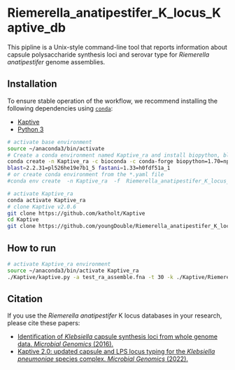 # Riemerella_anatipestifer_K_locus_Kaptive_db



 This pipline is a Unix-style command-line tool that reports information about capsule polysaccharide synthesis loci and  serovar type for *Riemerella anatipestifer* genome assemblies.

##  Installation

To ensure stable operation of the workflow, we recommend installing the following dependencies using [`conda`](https://conda.io/projects/conda/en/latest/user-guide/install/index.html):

- [Kaptive](https://github.com/katholt/Kaptive)
- [Python 3](https://www.python.org/downloads/) 

```bash
# activate base environment
source ~/anaconda3/bin/activate
# Create a conda environment named Kaptive_ra and install biopython, blast (for Kaptive), and fastani
conda create -n Kaptive_ra -c bioconda -c conda-forge biopython=1.70=np112py36_1 
blast=2.2.31=pl526he19e7b1_5 fastani=1.33=h0fdf51a_1
# or create conda environment from the *.yaml file
#conda env create  -n Kaptive_ra  -f  Riemerella_anatipestifer_K_locus_Kaptive_db_conda_install.yml

# activate Kaptive_ra 
conda activate Kaptive_ra
# clone Kaptive v2.0.6 
git clone https://github.com/katholt/Kaptive
cd Kaptive
git clone https://github.com/youngDouble/Riemerella_anatipestifer_K_locus_Kaptive_db
```



## How to run



```bash
# activate Kaptive_ra environment
source ~/anaconda3/bin/activate Kaptive_ra
./Kaptive/kaptive.py -a test_ra_assemble.fna -t 30 -k ./Kaptive/Riemerella_anatipestifer_K_locus_Kaptive_db/Riemerella_anatipestifer_K_locus_primary_reference.gbk -g ./Kaptive/Riemerella_anatipestifer_K_locus_Kaptive_db/Riemerella_anatipestifer_wzx_wzy.fasta -o test 

```





## Citation

If you use the *Riemerella anatipestifer* K locus databases in your research, please cite these papers:



- [Identification of *Klebsiella* capsule synthesis loci from whole genome data. *Microbial Genomics* (2016).](http://mgen.microbiologyresearch.org/content/journal/mgen/10.1099/mgen.0.000102)
- [Kaptive 2.0: updated capsule and LPS locus typing for the *Klebsiella pneumoniae* species complex. *Microbial Genomics* (2022).](https://doi.org/10.1099/mgen.0.000800)

